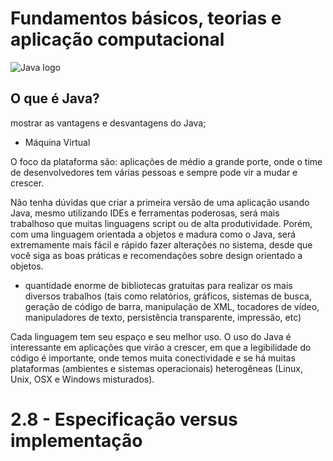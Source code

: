 # Fundamentos básicos, teorias e aplicação computacional

![Java logo](logo_java.jpg)

## O que é Java?

mostrar as vantagens e desvantagens do Java;
- Máquina Virtual

O foco da plataforma são:
aplicações de médio a grande porte, onde o time de desenvolvedores tem várias pessoas e sempre pode vir a mudar e crescer.

Não tenha dúvidas que criar a primeira versão de uma aplicação usando Java, mesmo utilizando IDEs e ferramentas poderosas, será mais trabalhoso que muitas linguagens script ou de alta produtividade. Porém, com uma linguagem orientada a objetos e madura como o Java, será extremamente mais fácil e rápido fazer alterações no sistema, desde que você siga as boas práticas e recomendações sobre design orientado a objetos.

- quantidade enorme de bibliotecas gratuitas para realizar os mais diversos trabalhos (tais como relatórios, gráficos, sistemas de busca, geração de código de barra, manipulação de XML, tocadores de vídeo, manipuladores de texto, persistência transparente, impressão, etc)

Cada linguagem tem seu espaço e seu melhor uso. O uso do Java é interessante em aplicações que virão a crescer, em que a legibilidade do código é importante, onde temos muita conectividade e se há muitas plataformas (ambientes e sistemas operacionais) heterogêneas (Linux, Unix, OSX e Windows misturados).


#  2.8 - Especificação versus implementação
